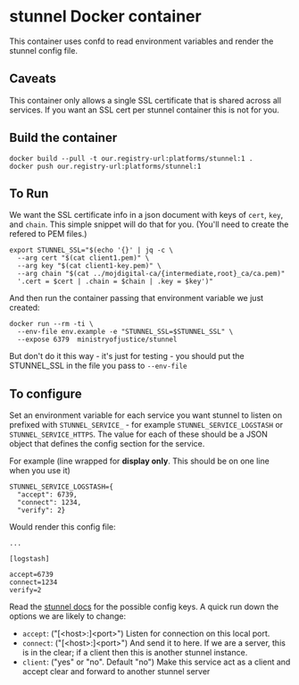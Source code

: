 # stunnel Docker container

This container uses confd to read environment variables and render the stunnel config file.

## Caveats

This container only allows a single SSL certificate that is shared across all services. If you want an SSL cert per stunnel container this is not for you.

## Build the container

```
docker build --pull -t our.registry-url:platforms/stunnel:1 .
docker push our.registry-url:platforms/stunnel:1
```

## To Run

We want the SSL certificate info in a json document with keys of `cert`, `key`, and `chain`. This simple snippet will do that for you. (You'll need to create the refered to PEM files.)

```
export STUNNEL_SSL="$(echo '{}' | jq -c \
  --arg cert "$(cat client1.pem)" \
  --arg key "$(cat client1-key.pem)" \
  --arg chain "$(cat ../mojdigital-ca/{intermediate,root}_ca/ca.pem)"
  '.cert = $cert | .chain = $chain | .key = $key')"
```

And then run the container passing that environment variable we just created:

```
docker run --rm -ti \
  --env-file env.example -e "STUNNEL_SSL=$STUNNEL_SSL" \
  --expose 6379  ministryofjustice/stunnel
```

But don't do it this way - it's just for testing - you should put the STUNNEL_SSL in the file you pass to `--env-file`

## To configure

Set an environment variable for each service you want stunnel to listen on
prefixed with `STUNNEL_SERVICE_` - for example `STUNNEL_SERVICE_LOGSTASH` or
`STUNNEL_SERVICE_HTTPS`.  The value for each of these should be a JSON object
that defines the config section for the service.

For example (line wrapped for **display only**. This should be on one line when you use it)

```
STUNNEL_SERVICE_LOGSTASH={
  "accept": 6739,
  "connect": 1234,
  "verify": 2}
```

Would render this config file:

```
...

[logstash]

accept=6739
connect=1234
verify=2
```

Read the [stunnel docs][stunnel_docs] for the possible config keys. A quick run down the options we are likely to change:

- `accept`: ("[\<host>:]\<port>") Listen for connection on this local port.
- `connect`: ("[\<host>:]\<port>") And send it to here. If we are a server, this is in the clear; if a client then this is another stunnel instance.
- `client`: ("yes" or "no". Default "no") Make this service act as a client and accept clear and forward to another stunnel server

[stunnel_docs]: https://www.stunnel.org/static/stunnel.html#SERVICE-LEVEL-OPTIONS
